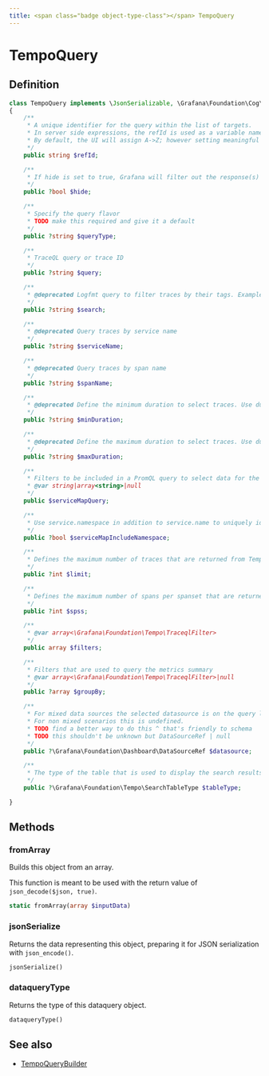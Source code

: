 ```yaml
---
title: <span class="badge object-type-class"></span> TempoQuery
---
```

# <span class="badge object-type-class"></span> TempoQuery

## Definition

```php
class TempoQuery implements \JsonSerializable, \Grafana\Foundation\Cog\Dataquery
{
    /**
     * A unique identifier for the query within the list of targets.
     * In server side expressions, the refId is used as a variable name to identify results.
     * By default, the UI will assign A->Z; however setting meaningful names may be useful.
     */
    public string $refId;

    /**
     * If hide is set to true, Grafana will filter out the response(s) associated with this query before returning it to the panel.
     */
    public ?bool $hide;

    /**
     * Specify the query flavor
     * TODO make this required and give it a default
     */
    public ?string $queryType;

    /**
     * TraceQL query or trace ID
     */
    public ?string $query;

    /**
     * @deprecated Logfmt query to filter traces by their tags. Example: http.status_code=200 error=true
     */
    public ?string $search;

    /**
     * @deprecated Query traces by service name
     */
    public ?string $serviceName;

    /**
     * @deprecated Query traces by span name
     */
    public ?string $spanName;

    /**
     * @deprecated Define the minimum duration to select traces. Use duration format, for example: 1.2s, 100ms
     */
    public ?string $minDuration;

    /**
     * @deprecated Define the maximum duration to select traces. Use duration format, for example: 1.2s, 100ms
     */
    public ?string $maxDuration;

    /**
     * Filters to be included in a PromQL query to select data for the service graph. Example: {client="app",service="app"}. Providing multiple values will produce union of results for each filter, using PromQL OR operator internally.
     * @var string|array<string>|null
     */
    public $serviceMapQuery;

    /**
     * Use service.namespace in addition to service.name to uniquely identify a service.
     */
    public ?bool $serviceMapIncludeNamespace;

    /**
     * Defines the maximum number of traces that are returned from Tempo
     */
    public ?int $limit;

    /**
     * Defines the maximum number of spans per spanset that are returned from Tempo
     */
    public ?int $spss;

    /**
     * @var array<\Grafana\Foundation\Tempo\TraceqlFilter>
     */
    public array $filters;

    /**
     * Filters that are used to query the metrics summary
     * @var array<\Grafana\Foundation\Tempo\TraceqlFilter>|null
     */
    public ?array $groupBy;

    /**
     * For mixed data sources the selected datasource is on the query level.
     * For non mixed scenarios this is undefined.
     * TODO find a better way to do this ^ that's friendly to schema
     * TODO this shouldn't be unknown but DataSourceRef | null
     */
    public ?\Grafana\Foundation\Dashboard\DataSourceRef $datasource;

    /**
     * The type of the table that is used to display the search results
     */
    public ?\Grafana\Foundation\Tempo\SearchTableType $tableType;

}
```
## Methods

### <span class="badge object-method"></span> fromArray

Builds this object from an array.

This function is meant to be used with the return value of `json_decode($json, true)`.

```php
static fromArray(array $inputData)
```

### <span class="badge object-method"></span> jsonSerialize

Returns the data representing this object, preparing it for JSON serialization with `json_encode()`.

```php
jsonSerialize()
```

### <span class="badge object-method"></span> dataqueryType

Returns the type of this dataquery object.

```php
dataqueryType()
```

## See also

 * <span class="badge builder"></span> [TempoQueryBuilder](./builder-TempoQueryBuilder.md)
